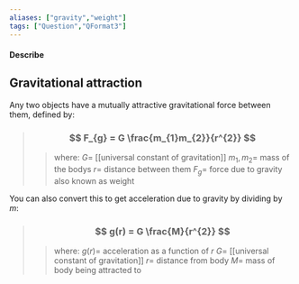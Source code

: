 ```yaml
---
aliases: ["gravity","weight"]
tags: ["Question","QFormat3"]
---
```


#### Describe
## Gravitational attraction
Any two objects have a mutually attractive gravitational force between them, defined by:

> ### $$ F_{g} = G \frac{m_{1}m_{2}}{r^{2}} $$ 
>> where:
>> $G=$ [[universal constant of gravitation]]
>> $m_1,m_2=$ mass of the bodys
>> $r=$ distance between them
>> $F_{g}=$ force due to gravity also known as weight

You can also convert this to get acceleration due to gravity by dividing by $m$:
> ### $$ g(r) = G \frac{M}{r^{2}} $$ 
>> where:
>> $g(r)=$ acceleration as a function of $r$ 
>> $G=$ [[universal constant of gravitation]]
>> $r=$ distance from body
>> $M=$ mass of body being attracted to

